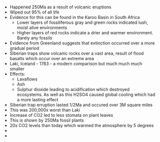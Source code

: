 - Happened 250Ma as a result of volcanic eruptions
- Wiped out 95% of all life
- Evidence for this can be found in the Karoo Basin in South Africa
    - Lower layers of fossiliferous gray and green rocks indicated lush, moist alive environments
    - Higher layers of red rocks indicate a drier and warmer environment. Barely any fossils
- Evidence from Greenland suggests that extinction occurred over a more gradual period
- Siberian traps show volcanic rocks over a vast area, result of flood basalts which occur over an extreme area
- Laki, Iceland - 1783 - a modern comparison but much much much smaller
- Effects:
    - Lavaflows
    - Ash
    - Sulphur dioxide leading to acidification which destroyed ecosystems. As well as this H2SO4 caused global cooling which had a more lasting effect
- Siberian trap erruption lasted 1/2Ma and occured over 3M square miles
- This was 200,000x worst than Laki
- Increase of CO2 led to less stomata on plant leaves
- This is shown by 250Ma fossil plants
- 20x CO2 levels than today which warmed the atmosphere by 5 degrees
- 
- 